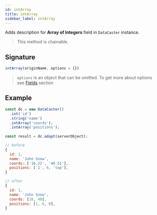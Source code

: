 ```yaml
---
id: intArray
title: intArray
sidebar_label: intArray
---
```


Adds description for **Array of Integers** field in `DataCaster` instance.

> This method is chainable.

## Signature

```javascript
intArray(originName, options = {})
```

> `options` is an object that can be omitted. To get more about options see [Fields](basics#fields) section

## Example

```javascript
const dc = new DataCaster()
  .int('id')
  .string('name')
  .intArray('coords');
  .intArray('positions');
	
const result = dc.adapt(serverObject);
```

```javascript
// before
{
  id: 1,
  name: 'John Snow',
  coords: ['16.22', '40.51'],
  positions: ['1', 6, 'top'],
}

// after
{
  id: 1,
  name: 'John Snow',
  coords: [16, 40],
  positions: [1, 6, 0],
}
```
